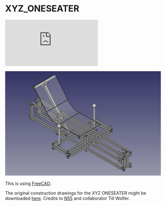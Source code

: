 # XYZ_ONESEATER

![](https://github.com/FreeCutter/XYZ_ONESEATER/blob/master/OneSeater_Assembley.stl)

![](https://github.com/FreeCutter/XYZ_ONESEATER/blob/master/OneSeater_Assembley.png)

This is using [FreeCAD](https://www.freecadweb.org). 

The original construction drawings for the XYZ ONESEATER might be downloaded [here](http://www.n55.dk/MANUALS/SPACEFRAMEVEHICLES/spaceframevehicles.html).
Credits to [N55](http://www.n55.dk) and collaborator Till Wolfer.

